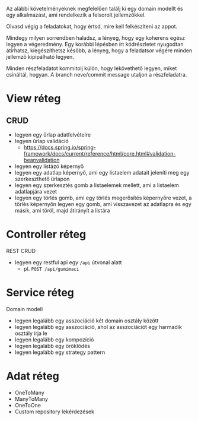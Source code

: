 Az alábbi követelményeknek megfelelően találj ki egy domain modellt
és egy alkalmazást, ami rendelkezik a felsorolt jellemzőkkel.

Olvasd végig a feladatokat, hogy értsd, mire kell felkészíteni az 
appot.

Mindegy milyen sorrendben haladsz, a lényeg, hogy egy koherens egész
legyen a végeredmény. Egy korábbi lépésben írt kódrészletet nyugodtan
átírhatsz, kiegészíthetsz később, a lényeg, hogy a feladatsor végére
minden jellemző kipipálható legyen.

Minden részfeladatot kommitolj külön, hogy lekövethető legyen, miket
csináltál, hogyan. A branch neve/commit message utaljon a 
részfeladatra.

View réteg
==========

CRUD
----

- legyen egy űrlap adatfelvételre
- legyen űrlap validáció
  - https://docs.spring.io/spring-framework/docs/current/reference/html/core.html#validation-beanvalidation
- legyen egy listázó képernyő
- legyen egy adatlap képernyő, ami egy listaelem adatait jeleníti meg
  egy szerkeszthető űrlapon
- legyen egy szerkesztés gomb a listaelemek mellett, ami a listaelem
  adatlapjára vezet
- legyen egy törlés gomb, ami egy törlés megerősítés képernyőre vezet,
  a törlés képernyőn legyen egy gomb, ami visszavezet az adatlapra
  és egy másik, ami töröl, majd átirányít a listára
  

Controller réteg
================

REST CRUD

- legyen egy restful api egy `/api` útvonal alatt
  - pl. `POST /api/gumimaci`

Service réteg
=============

Domain modell
- legyen legalább egy asszociáció két domain osztály között
- legyen legalább egy asszociáció, ahol az asszociációt egy harmadik
  osztály írja le
- legyen legalább egy kompozíció
- legyen legalább egy öröklődés
- legyen legalább egy strategy pattern

Adat réteg
==========

- OneToMany
- ManyToMany
- OneToOne
- Custom repository lekérdezések


